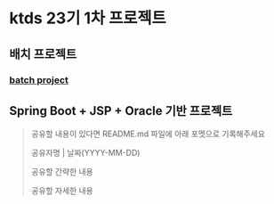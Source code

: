 # ktds 23기 1차 프로젝트
## 배치 프로젝트
### [batch project](https://github.com/seccoding/batch-exam)
## Spring Boot + JSP + Oracle 기반 프로젝트
> 공유할 내용이 있다면 README.md 파일에 아래 포멧으로 기록해주세요
> 
> 공유자명 | 날짜(YYYY-MM-DD)
> 
> 공유할 간략한 내용
> 
> 공유할 자세한 내용
> 

